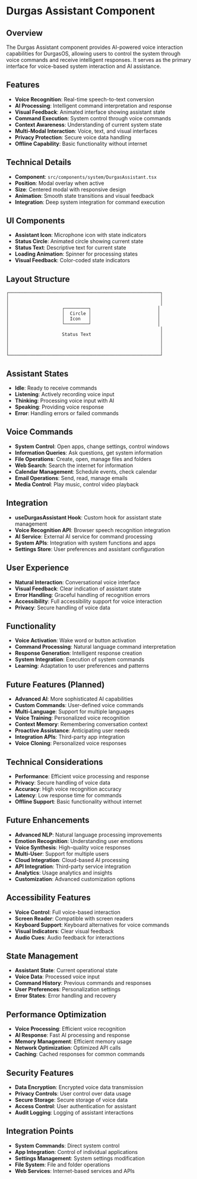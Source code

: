 # Durgas Assistant Component

## Overview

The Durgas Assistant component provides AI-powered voice interaction capabilities for DurgasOS, allowing users to control the system through voice commands and receive intelligent responses. It serves as the primary interface for voice-based system interaction and AI assistance.

## Features

- **Voice Recognition**: Real-time speech-to-text conversion
- **AI Processing**: Intelligent command interpretation and response
- **Visual Feedback**: Animated interface showing assistant state
- **Command Execution**: System control through voice commands
- **Context Awareness**: Understanding of current system state
- **Multi-Modal Interaction**: Voice, text, and visual interfaces
- **Privacy Protection**: Secure voice data handling
- **Offline Capability**: Basic functionality without internet

## Technical Details

- **Component**: `src/components/system/DurgasAssistant.tsx`
- **Position**: Modal overlay when active
- **Size**: Centered modal with responsive design
- **Animation**: Smooth state transitions and visual feedback
- **Integration**: Deep system integration for command execution

## UI Components

- **Assistant Icon**: Microphone icon with state indicators
- **Status Circle**: Animated circle showing current state
- **Status Text**: Descriptive text for current state
- **Loading Animation**: Spinner for processing states
- **Visual Feedback**: Color-coded state indicators

## Layout Structure

```
┌─────────────────────────────────────────────────────────┐
│                                                         │
│                                                         │
│                    ┌─────────┐                         │
│                    │  Circle │                         │
│                    │  Icon   │                         │
│                    └─────────┘                         │
│                                                         │
│                    Status Text                          │
│                                                         │
│                                                         │
│                                                         │
└─────────────────────────────────────────────────────────┘
```

## Assistant States

- **Idle**: Ready to receive commands
- **Listening**: Actively recording voice input
- **Thinking**: Processing voice input with AI
- **Speaking**: Providing voice response
- **Error**: Handling errors or failed commands

## Voice Commands

- **System Control**: Open apps, change settings, control windows
- **Information Queries**: Ask questions, get system information
- **File Operations**: Create, open, manage files and folders
- **Web Search**: Search the internet for information
- **Calendar Management**: Schedule events, check calendar
- **Email Operations**: Send, read, manage emails
- **Media Control**: Play music, control video playback

## Integration

- **useDurgasAssistant Hook**: Custom hook for assistant state management
- **Voice Recognition API**: Browser speech recognition integration
- **AI Service**: External AI service for command processing
- **System APIs**: Integration with system functions and apps
- **Settings Store**: User preferences and assistant configuration

## User Experience

- **Natural Interaction**: Conversational voice interface
- **Visual Feedback**: Clear indication of assistant state
- **Error Handling**: Graceful handling of recognition errors
- **Accessibility**: Full accessibility support for voice interaction
- **Privacy**: Secure handling of voice data

## Functionality

- **Voice Activation**: Wake word or button activation
- **Command Processing**: Natural language command interpretation
- **Response Generation**: Intelligent response creation
- **System Integration**: Execution of system commands
- **Learning**: Adaptation to user preferences and patterns

## Future Features (Planned)

- **Advanced AI**: More sophisticated AI capabilities
- **Custom Commands**: User-defined voice commands
- **Multi-Language**: Support for multiple languages
- **Voice Training**: Personalized voice recognition
- **Context Memory**: Remembering conversation context
- **Proactive Assistance**: Anticipating user needs
- **Integration APIs**: Third-party app integration
- **Voice Cloning**: Personalized voice responses

## Technical Considerations

- **Performance**: Efficient voice processing and response
- **Privacy**: Secure handling of voice data
- **Accuracy**: High voice recognition accuracy
- **Latency**: Low response time for commands
- **Offline Support**: Basic functionality without internet

## Future Enhancements

- **Advanced NLP**: Natural language processing improvements
- **Emotion Recognition**: Understanding user emotions
- **Voice Synthesis**: High-quality voice responses
- **Multi-User**: Support for multiple users
- **Cloud Integration**: Cloud-based AI processing
- **API Integration**: Third-party service integration
- **Analytics**: Usage analytics and insights
- **Customization**: Advanced customization options

## Accessibility Features

- **Voice Control**: Full voice-based interaction
- **Screen Reader**: Compatible with screen readers
- **Keyboard Support**: Keyboard alternatives for voice commands
- **Visual Indicators**: Clear visual feedback
- **Audio Cues**: Audio feedback for interactions

## State Management

- **Assistant State**: Current operational state
- **Voice Data**: Processed voice input
- **Command History**: Previous commands and responses
- **User Preferences**: Personalization settings
- **Error States**: Error handling and recovery

## Performance Optimization

- **Voice Processing**: Efficient voice recognition
- **AI Response**: Fast AI processing and response
- **Memory Management**: Efficient memory usage
- **Network Optimization**: Optimized API calls
- **Caching**: Cached responses for common commands

## Security Features

- **Data Encryption**: Encrypted voice data transmission
- **Privacy Controls**: User control over data usage
- **Secure Storage**: Secure storage of voice data
- **Access Control**: User authentication for assistant
- **Audit Logging**: Logging of assistant interactions

## Integration Points

- **System Commands**: Direct system control
- **App Integration**: Control of individual applications
- **Settings Management**: System settings modification
- **File System**: File and folder operations
- **Web Services**: Internet-based services and APIs
